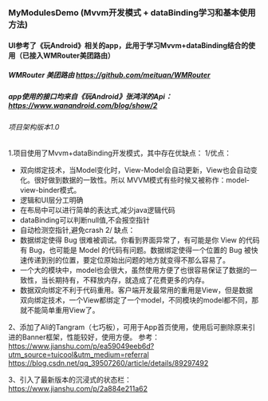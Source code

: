 ### MyModulesDemo (Mvvm开发模式 + dataBinding学习和基本使用方法)
#### UI参考了《玩Android》相关的app，此用于学习Mvvm+dataBinding结合的使用（已接入WMRouter美团路由）
##### WMRouter 美团路由  https://github.com/meituan/WMRouter
##### app使用的接口均来自《玩Android》张鸿洋的Api：https://www.wanandroid.com/blog/show/2
###### 项目架构版本1.0

1.项目使用了Mvvm+dataBinding开发模式，其中存在优缺点：
1/优点：
- 双向绑定技术，当Model变化时，View-Model会自动更新，View也会自动变化。很好做到数据的一致性。所以 MVVM模式有些时候又被称作：model-view-binder模式。
- 逻辑和UI层分工明确
- 在布局中可以进行简单的表达式,减少java逻辑代码
- dataBinding可以判断null值,不会报空指针
- 自动检测空指针,避免crash
2/ 缺点：
- 数据绑定使得 Bug 很难被调试。你看到界面异常了，有可能是你 View 的代码有 Bug，也可能是 Model 的代码有问题。数据绑定使得一个位置的 Bug 被快速传递到别的位置，要定位原始出问题的地方就变得不那么容易了。
- 一个大的模块中，model也会很大，虽然使用方便了也很容易保证了数据的一致性，当长期持有，不释放内存，就造成了花费更多的内存。
- 数据双向绑定不利于代码重用。客户端开发最常用的重用是View，但是数据双向绑定技术，一个View都绑定了一个model，不同模块的model都不同，那就不能简单重用View了。
          
2、添加了Ali的Tangram（七巧板），可用于App首页使用，使用后可删除原来引进的Banner框架，性能较好，使用方便。
      参考：https://www.jianshu.com/p/ea59049eeb6d?utm_source=tuicool&utm_medium=referral
           https://blog.csdn.net/qq_39507260/article/details/89297492
           
3、引入了最新版本的沉浸式的状态栏：https://www.jianshu.com/p/2a884e211a62
